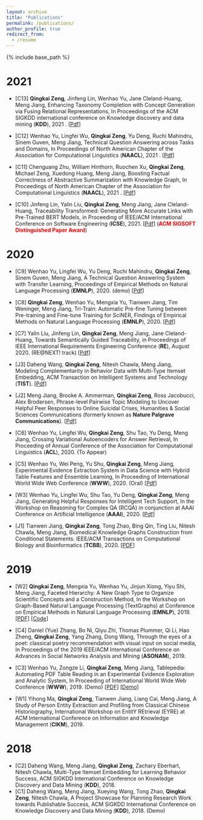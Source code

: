 ```yaml
---
layout: archive
title: "Publications"
permalink: /publications/
author_profile: true
redirect_from:
  - /resume
---
```


{% include base_path %}

2021
======
* \[C13\] **Qingkai Zeng**, Jinfeng Lin, Wenhao Yu, Jane Cleland-Huang, Meng Jiang, Enhancing Taxonomy Completion with Concept Generation via Fusing Relational Representations,  In Proceedings of the ACM SIGKDD international conference on Knowledge discovery and data mining (**KDD**), 2021 . \[[Pdf]()\]

* \[C12\] Wenhao Yu, Lingfei Wu, **Qingkai Zeng**, Yu Deng, Ruchi Mahindru, Sinem Guven, Meng Jiang, Technical Question Answering across Tasks and Domains,  In Proceedings of North American Chapter of the Association for Computational Linguistics (**NAACL**), 2021 . \[[Pdf]()\]

* \[C11\] Chenguang Zhu, William Hinthorn, Ruochen Xu, **Qingkai Zeng**, Michael Zeng, Xuedong Huang, Meng Jiang, Boosting Factual Correctness of Abstractive Summarization with Knowledge Graph,  In Proceedings of North American Chapter of the Association for Computational Linguistics (**NAACL**), 2021 . \[[Pdf](/papers/C7_BoostingFactual_2020.pdf)\]

* \[C10\] Jinfeng Lin, Yalin Liu, **Qingkai Zeng**, Meng Jiang, Jane Cleland-Huang, Traceability Transformed: Generating More Accurate Links with Pre-Trained BERT Models, in Proceeding of IEEE/ACM International Conference on Software Engineering (**ICSE**), 2021. \[[Pdf]()\] (<font color=#FF0000>**ACM SIGSOFT Distinguished Paper Award**</font>)

2020
======
* \[C9\] Wenhao Yu, Lingfei Wu, Yu Deng, Ruchi Mahindru, **Qingkai Zeng**, Sinem Guven, Meng Jiang, A Technical Question Answering System with Transfer Learning, Proceedings of Empirical Methods on Natural Language Processing (**EMNLP**), 2020. (demo)  \[[Pdf]()\]

* \[C8\] **Qingkai Zeng**, Wenhao Yu, Mengxia Yu, Tianwen Jiang, Tim Weninger, Meng Jiang, Tri-Train: Automatic Pre-fine Tuning between Pre-training and Fine-tune Training for SciNER, Findings of Empirical Methods on Natural Language Processing (**EMNLP**), 2020. \[[Pdf]()\]

* \[C7\] Yalin Liu, Jinfeng Lin, **Qingkai Zeng**, Meng Jiang, Jane Cleland-Huang, Towards Semantically Guided Traceability, in Proceedings of IEEE International Requirements Engineering Conference (**RE**), August 2020. (RE@NEXT! track) \[[Pdf]()\]

* \[J3\] Daheng Wang, **Qingkai Zeng**, Nitesh Chawla, Meng Jiang, Modeling Complementarity in Behavior Data with Multi-Type Itemset Embedding, ACM Transaction on Intelligent Systems and Technology (**TIST**). \[[Pdf]()\]

* \[J2\] Meng Jiang, Brooke A. Ammerman, **Qingkai Zeng**, Ross Jacobucci, Alex Brodersen, Phrase-level Pairwise Topic Modeling to Uncover Helpful Peer Responses to Online Suicidal Crises, Humanities & Social Sciences Communications (formerly known as **Nature Palgrave Communications**). \[[Pdf](/papers/J2_suicide_nature_2020.pdf)\]

* \[C6\] Wenhao Yu, Lingfei Wu, **Qingkai Zeng**, Shu Tao, Yu Deng, Meng Jiang, Crossing Variational Autoencoders for Answer Retrieval, In Proceeding of Annual Conference of the Association for Computational Linguistics (**ACL**), 2020. (To Appear)

* \[C5\] Wenhao Yu, Wei Peng, Yu Shu, **Qingkai Zeng**, Meng Jiang, Experimental Evidence Extraction System in Data Science with Hybrid Table Features and Ensemble Learning, In Proceeding of International World Wide Web Conference (**WWW**), 2020. (Oral) \[[Pdf](/papers/C2_WWW_2020.pdf)\]

* \[W3\] Wenhao Yu, Lingfei Wu, Shu Tao, Yu Deng, **Qingkai Zeng**, Meng Jiang, Generating Helpful Responses for Intelligent Tech Support, In the Workshop on Reasoning for Complex QA (RCQA) in conjunction at AAAI Conference on Artificial Intelligence (**AAAI**), 2020.  \[[Pdf](/papers/W2_RCQA_2020.pdf)\]

* \[J1\] Tianwen Jiang, **Qingkai Zeng**, Tong Zhao, Bing Qin, Ting Liu, Nitesh Chawla, Meng Jiang, Biomedical Knowledge Graphs Construction from Conditional Statements. IEEE/ACM Transactions on Computational Biology and Bioinformatics (**TCBB**), 2020. \[[PDF]()\]

2019
======

* \[W2\] **Qingkai Zeng**, Mengxia Yu, Wenhao Yu, Jinjun Xiong, Yiyu Shi, Meng Jiang, Faceted Hierarchy: A New Graph Type to Organize Scientific Concepts and a Construction Method, In the Workshop on Graph-Based Natural Language Processing (TextGraphs) at Conference on Empirical Methods in Natural Language Processing (**EMNLP**), 2019. \[[PDF](/papers/W1_TextGraph_2019.pdf)\] \[[Code](/papers/W1_TextGraph_2019.pdf)\]

* \[C4\] Daniel (Yue) Zhang, Bo Ni, Qiyu Zhi, Thomas Plummer, Qi Li, Hao Zheng, **Qingkai Zeng**, Yang Zhang, Dong Wang, Through the eyes of a poet: classical poetry recommendation with visual input on social media, In Proceedings of the 2019 IEEE/ACM International Conference on Advances in Social Networks Analysis and Mining (**ASONAM**), 2019.


* \[C3\] Wenhao Yu, Zongze Li, **Qingkai Zeng**, Meng Jiang, Tablepedia: Automating PDF Table Reading in an Experimental Evidence Exploration and Analytic System, In Proceeding of International World Wide Web Conference (**WWW**), 2019. (Demo) \[[PDF](/papers/C1_WWW_2019.pdf)\] \[[Demo](https://vimeo.com/310162310)\]

* \[W1\] Yihong Ma, **Qingkai Zeng**, Tianwen Jiang, Liang Cai, Meng Jiang, A Study of Person Entity Extraction and Profiling from Classical Chinese Historiography, International Workshop on EntitY REtrieval (EYRE) at ACM International Conference on Information and Knowledge Management (**CIKM**), 2019.

2018
======
* \[C2\] Daheng Wang, Meng Jiang, **Qingkai Zeng**, Zachary Eberhart, Nitesh Chawla, Multi-Type Itemset Embedding for Learning Behavior Success, ACM SIGKDD International Conference on Knowledge Discovery and Data Mining (**KDD**), 2018.
* \[C1\] Daheng Wang, Meng Jiang, Xueying Wang, Tong Zhao, **Qingkai Zeng**, Nitesh Chawla, A Project Showcase for Planning Research Work towards Publishable Success, ACM SIGKDD International Conference on Knowledge Discovery and Data Mining (**KDD**), 2018. (Demo)
